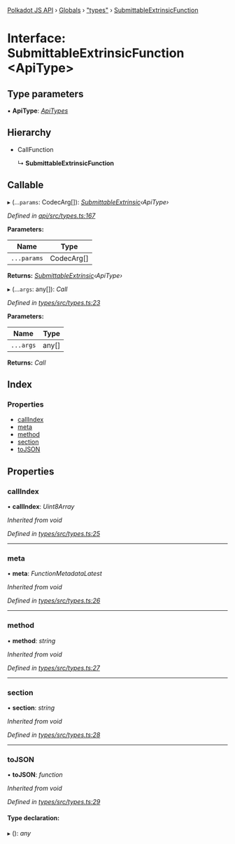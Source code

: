 [Polkadot JS API](../README.md) › [Globals](../globals.md) › ["types"](../modules/_types_.md) › [SubmittableExtrinsicFunction](_types_.submittableextrinsicfunction.md)

# Interface: SubmittableExtrinsicFunction <**ApiType**>

## Type parameters

▪ **ApiType**: *[ApiTypes](../modules/_types_.md#apitypes)*

## Hierarchy

* CallFunction

  ↳ **SubmittableExtrinsicFunction**

## Callable

▸ (...`params`: CodecArg[]): *[SubmittableExtrinsic](_submittable_types_.submittableextrinsic.md)‹ApiType›*

*Defined in [api/src/types.ts:167](https://github.com/polkadot-js/api/blob/8ed2bda3a8/packages/api/src/types.ts#L167)*

**Parameters:**

Name | Type |
------ | ------ |
`...params` | CodecArg[] |

**Returns:** *[SubmittableExtrinsic](_submittable_types_.submittableextrinsic.md)‹ApiType›*

▸ (...`args`: any[]): *Call*

*Defined in [types/src/types.ts:23](https://github.com/polkadot-js/api/blob/8ed2bda3a8/packages/types/src/types.ts#L23)*

**Parameters:**

Name | Type |
------ | ------ |
`...args` | any[] |

**Returns:** *Call*

## Index

### Properties

* [callIndex](_types_.submittableextrinsicfunction.md#callindex)
* [meta](_types_.submittableextrinsicfunction.md#meta)
* [method](_types_.submittableextrinsicfunction.md#method)
* [section](_types_.submittableextrinsicfunction.md#section)
* [toJSON](_types_.submittableextrinsicfunction.md#tojson)

## Properties

###  callIndex

• **callIndex**: *Uint8Array*

*Inherited from void*

*Defined in [types/src/types.ts:25](https://github.com/polkadot-js/api/blob/8ed2bda3a8/packages/types/src/types.ts#L25)*

___

###  meta

• **meta**: *FunctionMetadataLatest*

*Inherited from void*

*Defined in [types/src/types.ts:26](https://github.com/polkadot-js/api/blob/8ed2bda3a8/packages/types/src/types.ts#L26)*

___

###  method

• **method**: *string*

*Inherited from void*

*Defined in [types/src/types.ts:27](https://github.com/polkadot-js/api/blob/8ed2bda3a8/packages/types/src/types.ts#L27)*

___

###  section

• **section**: *string*

*Inherited from void*

*Defined in [types/src/types.ts:28](https://github.com/polkadot-js/api/blob/8ed2bda3a8/packages/types/src/types.ts#L28)*

___

###  toJSON

• **toJSON**: *function*

*Inherited from void*

*Defined in [types/src/types.ts:29](https://github.com/polkadot-js/api/blob/8ed2bda3a8/packages/types/src/types.ts#L29)*

#### Type declaration:

▸ (): *any*
